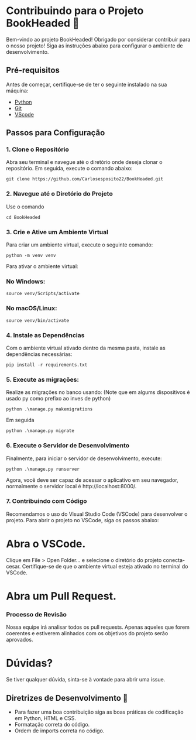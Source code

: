 # Contribuindo para o Projeto BookHeaded 🤝

Bem-vindo ao projeto BookHeaded! Obrigado por considerar contribuir para o nosso projeto! Siga as instruções abaixo para configurar o ambiente de desenvolvimento.

## Pré-requisitos

Antes de começar, certifique-se de ter o seguinte instalado na sua máquina:

- [Python](https://www.python.org/downloads/)
- [Git](https://git-scm.com/downloads)
- [VScode](https://code.visualstudio.com/download)

## Passos para Configuração

### 1. Clone o Repositório

Abra seu terminal e navegue até o diretório onde deseja clonar o repositório. Em seguida, execute o comando abaixo:
```
git clone https://github.com/Carlosesposito22/BookHeaded.git
```

### 2. Navegue até o Diretório do Projeto
Use o comando
```
cd BookHeaded
```

### 3. Crie e Ative um Ambiente Virtual
Para criar um ambiente virtual, execute o seguinte comando:
```
python -m venv venv
```

Para ativar o ambiente virtual:

### No Windows:
```
source venv/Scripts/activate
```

### No macOS/Linux:
```
source venv/bin/activate
```

### 4. Instale as Dependências
Com o ambiente virtual ativado dentro da mesma pasta, instale as dependências necessárias:
```
pip install -r requirements.txt
```
### 5. Execute as migrações:
Realize as migrações no banco usando: 
(Note que em algums dispositivos é usado py como prefixo ao inves de python)
```
python .\manage.py makemigrations
```
Em seguida
```
python .\manage.py migrate
```
### 6. Execute o Servidor de Desenvolvimento
Finalmente, para iniciar o servidor de desenvolvimento, execute:

```
python .\manage.py runserver
```

Agora, você deve ser capaz de acessar o aplicativo em seu navegador, normalmente o servidor local é http://localhost:8000/.

### 7. Contribuindo com Código

Recomendamos o uso do Visual Studio Code (VSCode) para desenvolver o projeto. Para abrir o projeto no VSCode, siga os passos abaixo:

# Abra o VSCode.
Clique em File > Open Folder... e selecione o diretório do projeto conecta-cesar.
Certifique-se de que o ambiente virtual esteja ativado no terminal do VSCode.

# Abra um Pull Request.

### Processo de Revisão
Nossa equipe irá analisar todos os pull requests. Apenas aqueles que forem coerentes e estiverem alinhados com os objetivos do projeto serão aprovados.

# Dúvidas?
Se tiver qualquer dúvida, sinta-se à vontade para abrir uma issue.


## Diretrizes de Desenvolvimento 🤔

  - Para fazer uma boa contribuição siga as boas práticas de codificação em Python, HTML e CSS.
  - Formatação correta do código.
  - Ordem de imports correta no código.
